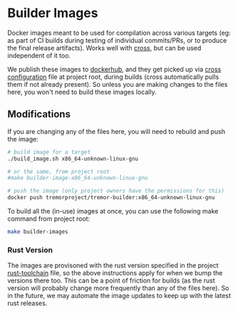 # Builder Images

Docker images meant to be used for compilation across various targets (eg: as part of CI builds during testing of individual commits/PRs, or to produce the final release artifacts). Works well with [cross](https://github.com/rust-embedded/cross), but can be used independent of it too.

We publish these images to [dockerhub](https://hub.docker.com/r/tremorproject/tremor-builder/tags), and they get picked up via [cross configuration](../../Cross.toml) file at project root, during builds (cross automatically pulls them if not already present). So unless you are making changes to the files here, you won't need to build these images locally.

## Modifications

If you are changing any of the files here, you will need to rebuild and push the image:

```bash
# build image for a target
./build_image.sh x86_64-unknown-linux-gnu

# or the same, from project root
#make builder-image-x86_64-unknown-linux-gnu

# push the image (only project owners have the permissions for this)
docker push tremorproject/tremor-builder:x86_64-unknown-linux-gnu
```

To build all the (in-use) images at once, you can use the following make command from project root:

```bash
make builder-images
```

### Rust Version

The images are provisoned with the rust version specified in the project [rust-toolchain](../../rust-toolchain) file, so the above instructions apply for when we bump the versions there too. This can be a point of friction for builds (as the rust version will probably change more frequently than any of the files here). So in the future, we may automate the image updates to keep up with the latest rust releases.
